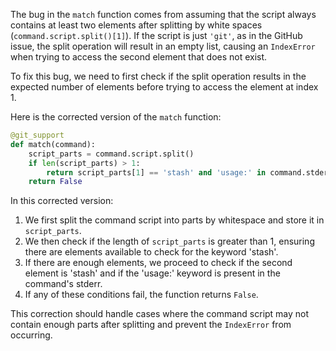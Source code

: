 The bug in the `match` function comes from assuming that the script always contains at least two elements after splitting by white spaces (`command.script.split()[1]`). If the script is just `'git'`, as in the GitHub issue, the split operation will result in an empty list, causing an `IndexError` when trying to access the second element that does not exist.

To fix this bug, we need to first check if the split operation results in the expected number of elements before trying to access the element at index 1.

Here is the corrected version of the `match` function:

```python
@git_support
def match(command):
    script_parts = command.script.split()
    if len(script_parts) > 1:
        return script_parts[1] == 'stash' and 'usage:' in command.stderr
    return False
```

In this corrected version:
1. We first split the command script into parts by whitespace and store it in `script_parts`.
2. We then check if the length of `script_parts` is greater than 1, ensuring there are elements available to check for the keyword 'stash'.
3. If there are enough elements, we proceed to check if the second element is 'stash' and if the 'usage:' keyword is present in the command's stderr.
4. If any of these conditions fail, the function returns `False`.

This correction should handle cases where the command script may not contain enough parts after splitting and prevent the `IndexError` from occurring.